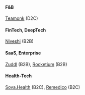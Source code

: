
####  F&B

[Teamonk](https://teamonk.com/) (D2C)




#### FinTech, DeepTech

[Niveshi](http://niveshi.com/) (B2B)





#### SaaS, Enterprise

[Zuddl](https://www.zuddl.com/) (B2B),
[Rocketium](https://rocketium.com/) (B2B)




#### Health-Tech

[Sova.Health](https://www.sova.health/) (B2C), 
[Remedico](https://remedicohealth.com/) (B2C)

